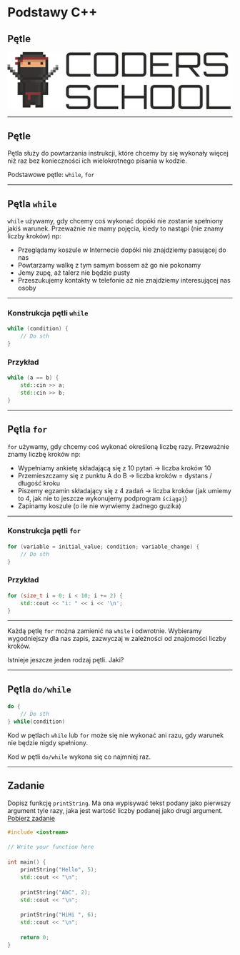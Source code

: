 <!-- .slide: data-background="#111111" -->

# Podstawy C++

## Pętle

<a href="https://coders.school">
    <img width="500" src="../img/coders_school_logo.png" alt="Coders School" class="plain">
</a>

___

## Pętle

Pętla służy do powtarzania instrukcji, które chcemy by się wykonały więcej niż raz bez konieczności ich wielokrotnego pisania w kodzie.

Podstawowe pętle: `while`, `for`

___

## Pętla `while`

`while` używamy, gdy chcemy coś wykonać dopóki nie zostanie spełniony jakiś warunek. Przeważnie nie mamy pojęcia, kiedy to nastąpi (nie znamy liczby kroków) np:

* Przeglądamy koszule w Internecie dopóki nie znajdziemy pasującej do nas <!-- .element: class="fragment fade-in" -->
* Powtarzamy walkę z tym samym bossem aż go nie pokonamy <!-- .element: class="fragment fade-in" -->
* Jemy zupę, aż talerz nie będzie pusty <!-- .element: class="fragment fade-in" -->
* Przeszukujemy kontakty w telefonie aż nie znajdziemy interesującej nas osoby <!-- .element: class="fragment fade-in" -->

___

### Konstrukcja pętli `while`

```cpp
while (condition) {
    // Do sth
}
```

### Przykład <!-- .element: class="fragment fade-in" -->

```cpp
while (a == b) {
    std::cin >> a;
    std::cin >> b;
}
```
<!-- .element: class="fragment fade-in" -->

___

## Pętla `for`

`for` używamy, gdy chcemy coś wykonać określoną liczbę razy. Przeważnie znamy liczbę kroków np:

* <!-- .element: class="fragment fade-in" --> Wypełniamy ankietę składającą się z 10 pytań -> liczba kroków 10
* <!-- .element: class="fragment fade-in" --> Przemieszczamy się z punktu A do B -> liczba kroków = dystans / długość kroku
* <!-- .element: class="fragment fade-in" --> Piszemy egzamin składający się z 4 zadań -> liczba kroków (jak umiemy to 4, jak nie to jeszcze wykonujemy podprogram <code>ściągaj</code>)
* <!-- .element: class="fragment fade-in" --> Zapinamy koszule (o ile nie wyrwiemy żadnego guzika)

___

### Konstrukcja pętli `for`

```cpp
for (variable = initial_value; condition; variable_change) {
    // Do sth
}
```

### Przykład <!-- .element: class="fragment fade-in" -->

```cpp
for (size_t i = 0; i < 10; i += 2) {
    std::cout << "i: " << i << '\n';
}
```
<!-- .element: class="fragment fade-in" -->

___

Każdą pętlę `for` można zamienić na `while` i odwrotnie. Wybieramy wygodniejszy dla nas zapis, zazwyczaj w zależności od znajomości liczby kroków.

Istnieje jeszcze jeden rodzaj pętli. Jaki?

___

## Pętla `do/while`

```cpp
do {
    // Do sth
} while(condition)
```

Kod w pętlach `while` lub `for` może się nie wykonać ani razu, gdy warunek nie będzie nigdy spełniony.

Kod w pętli `do/while` wykona się co najmniej raz.

___

## Zadanie

Dopisz funkcję `printString`. Ma ona wypisywać tekst podany jako pierwszy argument tyle razy, jaka jest wartość liczby podanej jako drugi argument. [Pobierz zadanie][zadanie-domowe]

```cpp
#include <iostream>

// Write your function here

int main() {
    printString("Hello", 5);
    std::cout << "\n";

    printString("AbC", 2);
    std::cout << "\n";

    printString("HiHi ", 6);
    std::cout << "\n";

    return 0;
}
```

[zadanie-domowe]: ../03-language-elements/tasks/03-printString.cpp
